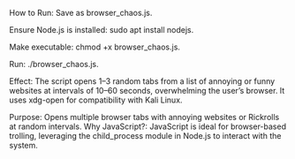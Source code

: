 How to Run:
Save as browser_chaos.js.

Ensure Node.js is installed: sudo apt install nodejs.

Make executable: chmod +x browser_chaos.js.

Run: ./browser_chaos.js.

Effect: The script opens 1–3 random tabs from a list of annoying or funny websites at intervals of 10–60 seconds, overwhelming the user’s browser. It uses xdg-open for compatibility with Kali Linux.



Purpose: Opens multiple browser tabs with annoying websites or Rickrolls at random intervals.
Why JavaScript?: JavaScript is ideal for browser-based trolling, leveraging the child_process module in Node.js to interact with the system.

